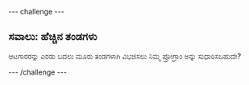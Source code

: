 \--- challenge \---

## ಸವಾಲು: ಹೆಚ್ಚಿನ ತಂಡಗಳು

ಆಟಗಾರರನ್ನು ಎರಡು ಬದಲು ಮೂರು ತಂಡಗಳಾಗಿ ವಿಭಜಿಸಲು ನಿಮ್ಮ ಪ್ರೋಗ್ರಾಂ ಅನ್ನು ಸುಧಾರಿಸಬಹುದೇ?

\--- /challenge \---